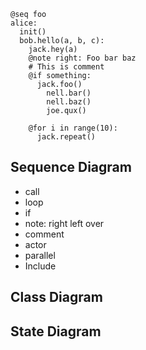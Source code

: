 
```dial
@seq foo
alice:
  init()
  bob.hello(a, b, c):
    jack.hey(a)
    @note right: Foo bar baz
    # This is comment
    @if something:
      jack.foo()
        nell.bar()
        nell.baz()
        joe.qux()

    @for i in range(10):
      jack.repeat()
```


## Sequence Diagram
- call
- loop
- if
- note: right left over
- comment
- actor
- parallel
- Include

## Class Diagram
## State Diagram
